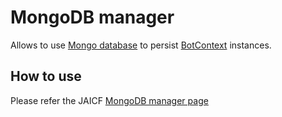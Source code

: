 # MongoDB manager

Allows to use [Mongo database](https://www.mongodb.com/) to persist [BotContext](https://github.com/just-ai/jaicf-kotlin/blob/master/core/src/main/kotlin/com/justai/jaicf/context/BotContext.kt) instances.

## How to use

Please refer the JAICF [MongoDB manager page](https://help.jaicf.com/Mongo-DB)

